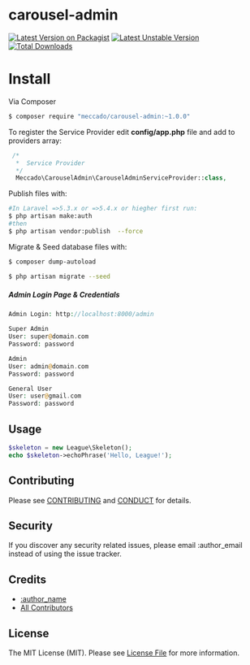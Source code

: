 # carousel-admin

[![Latest Version on Packagist](https://poser.pugx.org/meccado/carousel-admin/v/stable)](https://packagist.org/packages/meccado/carousel-admin)
[![Latest Unstable Version](https://poser.pugx.org/meccado/carousel-admin/v/unstable)](https://packagist.org/packages/meccado/carousel-admin)
[![Total Downloads](https://poser.pugx.org/meccado/carousel-admin/downloads)](https://packagist.org/packages/meccado/carousel-admin)

Install
=======

Via Composer

``` bash
$ composer require "meccado/carousel-admin:~1.0.0"
```
To register the Service Provider edit **config/app.php** file and add to providers array:

```php
 /*
  *  Service Provider
  */
  Meccado\CarouselAdmin\CarouselAdminServiceProvider::class,
```

Publish files with:

```bash
#In Laravel =>5.3.x or =>5.4.x or hiegher first run:
$ php artisan make:auth
#then
$ php artisan vendor:publish  --force
```

Migrate & Seed database files with:

```bash
$ composer dump-autoload

$ php artisan migrate --seed
```

##### Admin Login Page & Credentials

```php
Admin Login: http://localhost:8000/admin

Super Admin
User: super@domain.com
Password: password

Admin
User: admin@domain.com
Password: password

General User
User: user@gmail.com
Password: password
```

## Usage

``` php
$skeleton = new League\Skeleton();
echo $skeleton->echoPhrase('Hello, League!');
```

## Contributing

Please see [CONTRIBUTING](CONTRIBUTING.md) and [CONDUCT](CONDUCT.md) for details.

## Security

If you discover any security related issues, please email :author_email instead of using the issue tracker.

## Credits

- [:author_name][link-author]
- [All Contributors][link-contributors]

## License

The MIT License (MIT). Please see [License File](LICENSE.md) for more information.

[ico-version]: https://img.shields.io/packagist/v/meccado/carousel-admin.svg?style=flat-square
[ico-license]: https://img.shields.io/badge/license-MIT-brightgreen.svg?style=flat-square
[ico-travis]: https://img.shields.io/travis/meccado/carousel-admin/master.svg?style=flat-square
[ico-scrutinizer]: https://img.shields.io/scrutinizer/coverage/g/meccado/carousel-admin.svg?style=flat-square
[ico-code-quality]: https://img.shields.io/scrutinizer/g/meccado/carousel-admin.svg?style=flat-square
[ico-downloads]: https://img.shields.io/packagist/dt/meccado/carousel-admin.svg?style=flat-square

[link-packagist]: https://packagist.org/packages/meccado/carousel-admin
[link-travis]: https://travis-ci.org/meccado/carousel-admin
[link-scrutinizer]: https://scrutinizer-ci.com/g/meccado/carousel-admin/code-structure
[link-code-quality]: https://scrutinizer-ci.com/g/meccado/carousel-admin
[link-downloads]: https://packagist.org/packages/meccado/carousel-admin
[link-author]: https://github.com/meccado
[link-contributors]: ../../contributors
